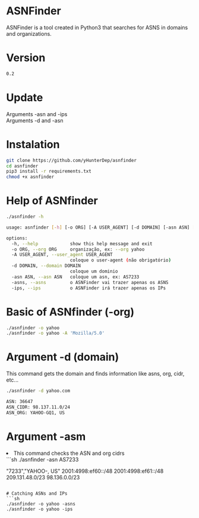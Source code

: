 # ASNFinder
ASNFinder is a tool created in Python3 that searches for ASNS in domains and organizations.

# Version
```sh
0.2
```

# Update
Arguments -asn and -ips<br>
Arguments -d and -asn

# Instalation
```sh
git clone https://github.com/yHunterDep/asnfinder
cd asnfinder
pip3 install -r requirements.txt
chmod +x asnfinder
```
# Help of ASNfinder
```sh
./asnfinder -h

usage: asnfinder [-h] [-o ORG] [-A USER_AGENT] [-d DOMAIN] [-asn ASN] [-asns] [-ips]

options:
  -h, --help            show this help message and exit
  -o ORG, --org ORG     organização, ex: --org yahoo
  -A USER_AGENT, --user_agent USER_AGENT
                        coloque o user-agent (não obrigatório)
  -d DOMAIN, --domain DOMAIN
                        coloque um dominio
  -asn ASN, --asn ASN   coloque um asn, ex: AS7233
  -asns, --asns         o ASNFinder vai trazer apenas os ASNS
  -ips, --ips           o ASNFinder irá trazer apenas os IPs
```

# Basic of ASNfinder (-org)
```sh
./asnfinder -o yahoo
./asnfinder -o yahoo -A 'Mozilla/5.0'
```

# Argument -d (domain)
This command gets the domain and finds information like asns, org, cidr, etc...
```sh
./asnfinder -d yahoo.com

ASN: 36647
ASN_CIDR: 98.137.11.0/24
ASN_ORG: YAHOO-GQ1, US
```

# Argument -asm
<li>This command checks the ASN and org cidrs</li>
```sh
./asnfinder -asn AS7233

"7233","YAHOO-, US"
2001:4998:ef60::/48
2001:4998:ef61::/48
209.131.48.0/23
98.136.0.0/23
```

# Catching ASNs and IPs
```sh
./asnfinder -o yahoo -asns
./asnfinder -o yahoo -ips
```
